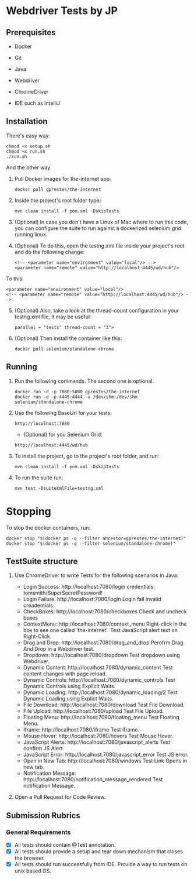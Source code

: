 # Webdriver Tests by JP

## Prerequisites
* Docker
+ Git
- Java
* Webdriver
+ ChromeDriver
* IDE such as IntelliJ

## Installation
There's easy way:
```
chmod +x setup.sh
chmod +x run.sh
./run.sh
```

And the other way

1. Pull Docker images for the-internet app:
   ```
   docker pull gprestes/the-internet
   ```

2. Inside the project's root folder type:

   ```
   mvn clean install -f pom.xml -DskipTests
   ```

3. (Optional) In case you don't have a Linux of Mac where to run this code, you can configure the suite to run against a dockerized selenium grid running linux. 

5. (Optional) To do this, open the testng.xml file inside your project's root and do the following change:

   ```
   <!-- <parameter name="environment" value="local"/> -->
   <parameter name="remote" value="http://localhost:4445/wd/hub"/>
   ```
To this:
   ```
   <parameter name="environment" value="local"/>
   <!-- <parameter name="remote" value="http://localhost:4445/wd/hub"/> --> 
   ```
5. (Optional) Also, take a look at the thread-count configuration in your testng.xml file, it may be useful:

   ```
   parallel = "tests" thread-count = "3">
   ```

4. (Optional) Then install the container like this:
   ```
   docker pull selenium/standalone-chrome
   ```

## Running
1. Run the following commands. The second one is optional.
   ```
   docker run -d -p 7080:5000 gprestes/the-internet
   docker run -d -p 4445:4444 -v /dev/shm:/dev/shm selenium/standalone-chrome
   ```

2. Use the following BaseUrl for your tests:

   ```
   http://localhost:7080
   ```

   * (Optional) for you Selenium Grid:
   ```
   http://localhost:4445/wd/hub
   ```
      

3. To install the project, go to the project's root folder, and run:
   ```
   mvn clean install -f pom.xml -DskipTests
   ```   
4. To run the suite run:
   ```
   mvn test -DsuiteXmlFile=testng.xml
   ```
# Stopping
To stop the docker containers, run:
   ```
   docker stop "$(docker ps -q --filter ancestor=gprestes/the-internet)"
   docker stop "$(docker ps -q --filter selenium/standalone-chrome)"
   ```

## TestSuite structure
1. Use ChromeDriver to write Tests for the following scenarios in Java:
    * Login Success: http://localhost:7080/login credentials: tomsmith/SuperSecretPassword!
    + Login Failure: http://localhost:7080/login Login fail invalid creadentials
    - CheckBoxes: http://localhost:7080/checkboxes Check and uncheck boxes
    * ContextMenu: http://localhost:7080/context_menu Right-click in the box to see one called 'the-internet'. Test JavaScript alert text on Right-Click.
    + Drag and Drop: http://localhost:7080/drag_and_drop Perofrm Drag And Drop in a Webdriver test.
    - Dropdown: http://localhost:7080/dropdown Test dropdown using Webdriver.
    * Dynamic Content: http://localhost:7080/dynamic_content Test content changes with page reload.
    + Dynamic Controls: http://localhost:7080/dynamic_controls Test Dynamic Controls using Explicit Waits.
    - Dynamic Loading: http://localhost:7080/dynamic_loading/2 Test Dynamic Loading using Explict Waits.
    * File Download: http://localhost:7080/download Test File Download.
    + File Upload: http://localhost:7080/upload Test File Upload.
    - Floating Menu: http://localhost:7080/floating_menu Test Floating Menu.
    * Iframe: http://localhost:7080/iframe Test iframe.
    + Mouse Hover: http://localhost:7080/hovers Test Mouse Hover.
    - JavaScript Alerts: http://localhost:7080/javascript_alerts Test confirm JS Alert.
    * JavaScript Error: http://localhost:7080/javascript_error Test JS error.
    + Open in New Tab: http://localhost:7080/windows Test Link Opens in new tab.
    - Notification Message: http://localhost:7080/notification_message_rendered Test notification Message.

2. Open a Pull Request for Code Review.


## Submission Rubrics

### General Requirements
- [X] All tests should contain @Test annotation.
- [X] All tests should provide a setup and tear down mechanism that closes the browser.
- [X] All tests should run successfully from IDE. Provide a way to run tests on unix based OS.